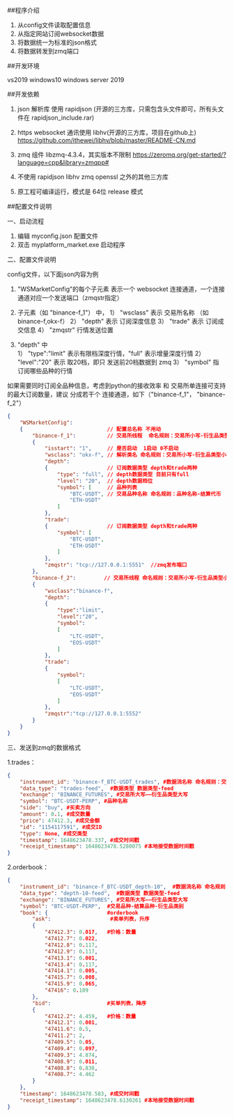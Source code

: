 
##程序介绍

1.  从config文件读取配置信息
2.  从指定网站订阅websocket数据
3.  将数据统一为标准的json格式
4.  将数据转发到zmq端口

##开发环境

vs2019
windows10
windows server 2019


##开发依赖

1. json 解析库  使用 rapidjson (开源的三方库，只需包含头文件即可，所有头文件在 rapidjson_include.rar)

2. https websocket 通讯使用 libhv(开源的三方库，项目在github上)
https://github.com/ithewei/libhv/blob/master/README-CN.md

3. zmq 组件 libzmq-4.3.4，其实版本不限制
https://zeromq.org/get-started/?language=cpp&library=zmqpp#

4. 不使用 rapidjson libhv  zmq  openssl 之外的其他三方库

5. 原工程可编译运行，模式是 64位 release 模式

##配置文件说明

一、启动流程
1.  编辑 myconfig.json 配置文件
2.  双击 myplatform_market.exe 启动程序

二、配置文件说明

config文件，以下面json内容为例

1.  "WSMarketConfig"的每个子元素 表示一个 websocket 连接通道，一个连接通道对应一个发送端口（zmqstr指定）

2.  子元素（如 "binance-f_1"） 中，
    1） "wsclass" 表示 交易所名称  （如binance-f,okx-f）
    2） "depth" 表示 订阅深度信息
    3） "trade" 表示 订阅成交信息
    4） "zmqstr" 行情发送位置

3.  "depth" 中  
    1） "type":"limit" 表示有限档深度行情，"full" 表示增量深度行情
    2） "level":"20" 表示 取20档，即只 发送前20档数据到 zmq
    3） "symbol" 指 订阅哪些品种的行情


如果需要同时订阅全品种信息，考虑到python的接收效率 和 交易所单连接可支持的最大订阅数量，建议 分成若干个 连接通道，如下（"binance-f_1"， "binance-f_2"）

```json
{
    "WSMarketConfig": 
    {                           // 配置总名称 不用动
        "binance-f_1":          // 交易所线程  命名规则：交易所小写-衍生品类型小写_分区id
        {  
            "isstart": "1",     // 是否启动  1启动 0不启动
            "wsclass": "okx-f", // 解析类名 命名规则：交易所小写-衍生品类型小写
            "depth": 
            {                   // 订阅数据类型 depth和trade两种
                "type": "full", // depth数据类型 目前只有full
                "level": "20",  // depth数据档位 
                "symbol": [     // 品种列表
                    "BTC-USDT", // 交易品种名称 命名规则：品种名称-结算代币
                    "ETH-USDT"
                ]
            },
            "trade": 
            {                   // 订阅数据类型 depth和trade两种
                "symbol": [
                    "BTC-USDT",
                    "ETH-USDT"
                ]
            },
            "zmqstr": "tcp://127.0.0.1:5551"  //zmq发布端口
        },
        "binance-f_2":         // 交易所线程 命名规则：交易所小写-衍生品类型小写_分区id
        {
            "wsclass":"binance-f",
            "depth":
            {
                "type":"limit",
                "level":"20",
                "symbol":
                [
                    "LTC-USDT",
                    "EOS-USDT"
                ]
            },
            "trade":
            {
                "symbol":
                [
                    "LTC-USDT",
                    "EOS-USDT"
                ]
            },          
            "zmqstr":"tcp://127.0.0.1:5552"
        }
    }
}
```

三、发送到zmq的数据格式

1.trades：

```json
{
    "instrument_id": "binance-f_BTC-USDT_trades", #数据流名称 命名规则：交易所小写-衍生品类型小写_交易品种-结算品种_数据类型
    "data_type": "trades-feed",  #数据类型 数据类型-feed
    "exchange": "BINANCE_FUTURES", #交易所大写——衍生品类型大写
    "symbol": "BTC-USDT-PERP", #品种名称
    "side": "buy", #买卖方向
    "amount": 0.1, #成交数量
    "price": 47412.3, #成交金额
    "id": "1154117591", #成交ID
    "type": None, #成交类型
    "timestamp": 1648623478.337, #成交时间戳
    "receipt_timestamp": 1648623478.5280075 #本地接受数据时间戳
}
```

2.orderbook：

```json
{
    "instrument_id": "binance-f_BTC-USDT_depth-10",  #数据流名称 命名规则：交易所小写-衍生品类型小写_交易品种-结算品种_数据类型
    "data_type": "depth-10-feed",  #数据类型 数据类型-feed
    "exchange": "BINANCE_FUTURES", #交易所大写——衍生品类型大写
    "symbol": "BTC-USDT-PERP",  #交易品种-结算品种-衍生品类别
    "book": {                   #orderbook
        "ask":                   #卖单列表，升序
        {
            "47412.3": 0.017,   #价格：数量
            "47412.7": 0.022,
            "47412.8": 0.117,
            "47412.9": 0.117,
            "47413.1": 0.001,
            "47413.4": 0.117,
            "47414.1": 0.005,
            "47415.7": 0.008,
            "47415.9": 0.065,
            "47416": 0.189
        },
        "bid":                  #买单列表，降序
        {
            "47412.2": 4.459,   #价格：数量
            "47412.1": 0.001,
            "47411.6": 0.5,
            "47411.2": 2,
            "47409.5": 0.05,
            "47409.4": 0.097,
            "47409.3": 4.874,
            "47408.9": 0.011,
            "47408.8": 0.838,
            "47408.7": 4.462
        }
    },
    "timestamp": 1648623478.583, #成交时间戳
    "receipt_timestamp": 1648623478.6130261 #本地接受数据时间戳
}
```
